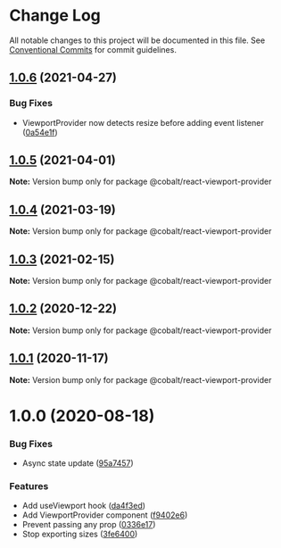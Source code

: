 # Change Log

All notable changes to this project will be documented in this file.
See [Conventional Commits](https://conventionalcommits.org) for commit guidelines.

## [1.0.6](https://github.com/Talkdesk/cobalt/compare/@cobalt/react-viewport-provider@1.0.5...@cobalt/react-viewport-provider@1.0.6) (2021-04-27)

### Bug Fixes

- ViewportProvider now detects resize before adding event listener ([0a54e1f](https://github.com/Talkdesk/cobalt/commit/0a54e1fe7bdbcbd5e5591d23c56fb5eaf4b88944))

## [1.0.5](https://github.com/Talkdesk/cobalt/compare/@cobalt/react-viewport-provider@1.0.4...@cobalt/react-viewport-provider@1.0.5) (2021-04-01)

**Note:** Version bump only for package @cobalt/react-viewport-provider

## [1.0.4](https://github.com/Talkdesk/cobalt/compare/@cobalt/react-viewport-provider@1.0.3...@cobalt/react-viewport-provider@1.0.4) (2021-03-19)

**Note:** Version bump only for package @cobalt/react-viewport-provider

## [1.0.3](https://github.com/Talkdesk/cobalt/compare/@cobalt/react-viewport-provider@1.0.2...@cobalt/react-viewport-provider@1.0.3) (2021-02-15)

**Note:** Version bump only for package @cobalt/react-viewport-provider

## [1.0.2](https://github.com/Talkdesk/cobalt/compare/@cobalt/react-viewport-provider@1.0.1...@cobalt/react-viewport-provider@1.0.2) (2020-12-22)

**Note:** Version bump only for package @cobalt/react-viewport-provider

## [1.0.1](https://github.com/Talkdesk/cobalt/compare/@cobalt/react-viewport-provider@1.0.0...@cobalt/react-viewport-provider@1.0.1) (2020-11-17)

**Note:** Version bump only for package @cobalt/react-viewport-provider

# 1.0.0 (2020-08-18)

### Bug Fixes

- Async state update ([95a7457](https://github.com/Talkdesk/cobalt/commit/95a74577d6d25c4eb29cd8290fb240b4b257ba1a))

### Features

- Add useViewport hook ([da4f3ed](https://github.com/Talkdesk/cobalt/commit/da4f3ed691e937738208d96fcc22af45ded6ea0d))
- Add ViewportProvider component ([f9402e6](https://github.com/Talkdesk/cobalt/commit/f9402e63bbbb871f8a0298ab3483edeab1f02980))
- Prevent passing any prop ([0336e17](https://github.com/Talkdesk/cobalt/commit/0336e17f7505ee1f97cc9dc4b21867631420b04b))
- Stop exporting sizes ([3fe6400](https://github.com/Talkdesk/cobalt/commit/3fe64008e124d6715f6f0e5a75c97dde8835713a))
